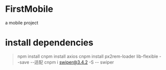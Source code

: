 # FirstMobile
a mobile project

# install dependencies
>npm install 
>cnpm install axios 
>cnpm install px2rem-loader lib-flexible --save --适配
>cnpm i swiper@3.4.2 -S -- swiper
